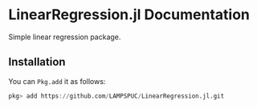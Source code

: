 # LinearRegression.jl Documentation

Simple linear regression package.

## Installation

You can `Pkg.add` it as follows:
```julia
pkg> add https://github.com/LAMPSPUC/LinearRegression.jl.git
```

